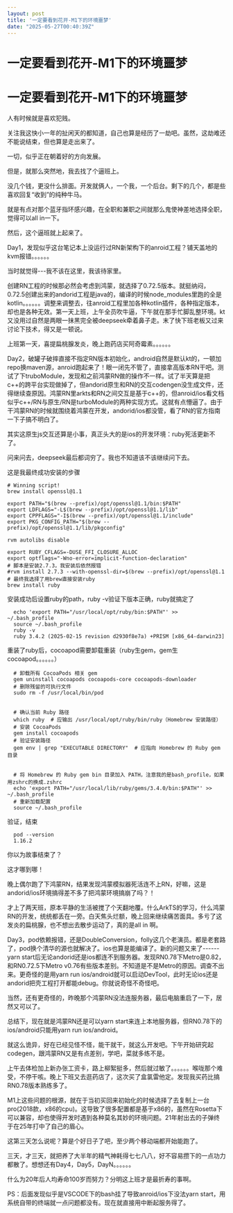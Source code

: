 ```yaml
---
layout: post
title: '一定要看到花开-M1下的环境噩梦'
date: "2025-05-27T00:40:39Z"
---
```

一定要看到花开-M1下的环境噩梦
================

一定要看到花开-M1下的环境噩梦
================

人有时候就是喜欢犯贱。

关注我这快小一年的扯闲天的都知道，自己也算是经历了一劫吧。虽然，这劫难还不能说结束，但也算是走出来了。

一切，似乎正在朝着好的方向发展。

但是，就那么突然地，我去找了个逼班上。

没几个钱，更没什么排面。开发就俩人，一个我，一个后台。剩下的几个，都是些喜欢回复“收到”的纯种牛马。

就是有点对那个蓝牙指环感兴趣，在全职和兼职之间就那么鬼使神差地选择全职，觉得可以all in一下。

然后，这个逼班就上起来了。

Day1，发现似乎这台笔记本上没运行过RN新架构下的anroid工程？铺天盖地的kvm报错。。。。。。

当时就觉得---我不该在这里，我该待家里。

创建RN工程的时候那必然会考虑到鸿蒙，就选择了0.72.5版本。就挺纳闷，0.72.5创建出来的andorid工程是java的，编译的时候node\_modules里跑的全是kotlin。。。。。。调整来调整去，往anroid工程里加各种kotlin插件，各种指定版本，却也是各种无效。第一天上班，上午全员吹牛逼，下午就在那手忙脚乱整环境。kt又没用过自然是两眼一抹黑完全被deepseek牵着鼻子走。末了快下班老板又过来讨论下技术，得又是一顿说。

上班第一天，喜提扁桃腺发炎，晚上跑药店买阿奇霉素。。。。。。

Day2，破罐子破摔直接不指定RN版本初始化，android自然是默认kt的，一顿加repo换maven源，anroid跑起来了！眼一闭先不管了，直接拿高版本RN干吧。测试了下truboModule，发现和之前鸿蒙RN做的操作不一样。试了半天算是把c++的跨平台实现做掉了，但andorid原生和RN的交互codengen没生成文件，还得继续查原因。鸿蒙RN里arkts和RN之间交互是基于c++的，但anroid/ios看文档似乎c++/RN与原生/RN是turboModule的两种实现方式。这就有点懵逼了。由于干鸿蒙RN的时候就围绕着鸿蒙在开发，andorid/ios都没管，看了RN的官方指南一下子搞不明白了。

其实这原生js交互还算是小事，真正头大的是ios的开发环境：ruby死活更新不了。

问来问去，deepseek最后都词穷了。我也不知道该不该继续问下去。

这是我最终成功安装的步骤

    # Winning script!
    brew install openssl@1.1
    
    export PATH="$(brew --prefix)/opt/openssl@1.1/bin:$PATH"
    export LDFLAGS="-L$(brew --prefix)/opt/openssl@1.1/lib"
    export CPPFLAGS="-I$(brew --prefix)/opt/openssl@1.1/include"
    export PKG_CONFIG_PATH="$(brew --prefix)/opt/openssl@1.1/lib/pkgconfig"
    
    rvm autolibs disable
    
    export RUBY_CFLAGS=-DUSE_FFI_CLOSURE_ALLOC
    export optflags="-Wno-error=implicit-function-declaration"
    # 脚本是安装2.7.3，我安装后依然报错
    #rvm install 2.7.3 --with-openssl-dir=$(brew --prefix)/opt/openssl@1.1
    # 最终我选择了用brew直接安装ruby
    brew install ruby
    

安装成功后设置ruby的path，ruby -v验证下版本正确，ruby就搞定了

      echo 'export PATH="/usr/local/opt/ruby/bin:$PATH"' >> ~/.bash_profile
      source ~/.bash_profile
      ruby -v
      ruby 3.4.2 (2025-02-15 revision d2930f8e7a) +PRISM [x86_64-darwin23]
    

重装了ruby后，cocoapod需要卸载重装（ruby生gem，gem生cocoapod。。。。。。）

      # 卸载所有 CocoaPods 相关 gem
      gem uninstall cocoapods cocoapods-core cocoapods-downloader
      # 删除残留的可执行文件
      sudo rm -f /usr/local/bin/pod
    

      # 确认当前 Ruby 路径
      which ruby  # 应输出 /usr/local/opt/ruby/bin/ruby（Homebrew 安装路径）
      # 安装 CocoaPods
      gem install cocoapods
      # 验证安装路径
      gem env | grep "EXECUTABLE DIRECTORY"  # 应指向 Homebrew 的 Ruby gem 目录
    

      # 将 Homebrew 的 Ruby gem bin 目录加入 PATH，注意我的是bash_profile，如果用zshrc的换成.zshrc
      echo 'export PATH="/usr/local/lib/ruby/gems/3.4.0/bin:$PATH"' >> ~/.bash_profile
      # 重新加载配置
      source ~/.bash_profile
    

验证，结束

      pod --version
      1.16.2
    

你以为故事结束了？

这才哪到哪！

晚上偶尔跑了下鸿蒙RN，结果发现鸿蒙模拟器死活连不上RN，好嘛，这是andorid/ios环境搞得差不多了把鸿蒙环境搞崩了吗？！

才上了两天班，原本平静的生活被搅了个天翻地覆。什么ArkTS的学习，什么鸿蒙RN的开发，统统都丢在一旁。白天焦头烂额，晚上回来继续痛苦面具。多亏了这发炎的扁桃腺，也不想出去散步运动了，真的是all in 啊。

Day3，pod依赖报错，还是DoubleConversion，folly这几个老演员。都是老套路了，pod换个清华的源也就解决了。ios也算是能编译了。新的问题又来了------yarn start后无论andorid还是ios都连不到服务器。发现RN0.78下Metro是0.82，和RN0.72.5下Metro v0.76有些版本差别。不知道是不是Metro的原因。调查不出来。更奇怪的是用yarn run ios/android就可以启动DevTool，此时无论ios还是andorid把壳工程打开都能debug。你就说奇怪不奇怪吧。

当然，还有更奇怪的，昨晚那个鸿蒙RN没法连服务器，最后电脑重启了一下，居然又可以了。

总结下，现在就是鸿蒙RN还是可以yarn start来连上本地服务器，但RN0.78下的ios/android只能用yarn run ios/android。

就这么诡异，好在已经见怪不怪，能干就干，就这么开发吧。下午开始研究起codegen，跟鸿蒙RN又是有点差别，学吧，菜就多练不是。

上午去体检加上新办张工资卡，路上柳絮挺多，然后就过敏了。。。。。。喉咙那个难受，不停干咳。晚上下班又去逛药店了，这次买了盒氯雷他定。发现我买药比搞RN0.78版本熟练多了。

M1上这些问题的根源，就在于当初买回来初始化的时候选择了去复制上一台pro(2018款，x86的cpu)。这导致了很多配置都是基于x86的，虽然在Rosetta下可以兼容，却也使得开发时遇到各种莫名其妙的环境问题。21年射出去的子弹终于在25年打中了自己的眉心。

这第三天怎么说呢？算是个好日子了吧，至少两个移动端都开始能跑了。

三天，才三天，就把养了大半年的精气神耗得七七八八，好不容易攒下的一点功力都散了。想想还有Day4，Day5，DayN。。。。。。

什么为20年后人均寿命100岁而努力？分明这上班才是最折寿的事啊。

PS：后面发现似乎是VSCODE下的bash挂了导致anroid/ios下没法yarn start，用系统自带的终端就一点问题都没有。现在就直接用中断起服务得了。